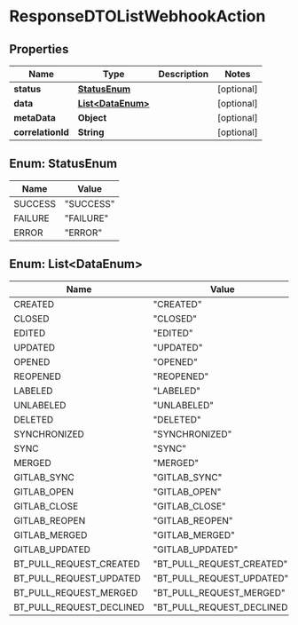# ResponseDTOListWebhookAction

## Properties
Name | Type | Description | Notes
------------ | ------------- | ------------- | -------------
**status** | [**StatusEnum**](#StatusEnum) |  |  [optional]
**data** | [**List&lt;DataEnum&gt;**](#List&lt;DataEnum&gt;) |  |  [optional]
**metaData** | **Object** |  |  [optional]
**correlationId** | **String** |  |  [optional]

<a name="StatusEnum"></a>
## Enum: StatusEnum
Name | Value
---- | -----
SUCCESS | &quot;SUCCESS&quot;
FAILURE | &quot;FAILURE&quot;
ERROR | &quot;ERROR&quot;

<a name="List<DataEnum>"></a>
## Enum: List&lt;DataEnum&gt;
Name | Value
---- | -----
CREATED | &quot;CREATED&quot;
CLOSED | &quot;CLOSED&quot;
EDITED | &quot;EDITED&quot;
UPDATED | &quot;UPDATED&quot;
OPENED | &quot;OPENED&quot;
REOPENED | &quot;REOPENED&quot;
LABELED | &quot;LABELED&quot;
UNLABELED | &quot;UNLABELED&quot;
DELETED | &quot;DELETED&quot;
SYNCHRONIZED | &quot;SYNCHRONIZED&quot;
SYNC | &quot;SYNC&quot;
MERGED | &quot;MERGED&quot;
GITLAB_SYNC | &quot;GITLAB_SYNC&quot;
GITLAB_OPEN | &quot;GITLAB_OPEN&quot;
GITLAB_CLOSE | &quot;GITLAB_CLOSE&quot;
GITLAB_REOPEN | &quot;GITLAB_REOPEN&quot;
GITLAB_MERGED | &quot;GITLAB_MERGED&quot;
GITLAB_UPDATED | &quot;GITLAB_UPDATED&quot;
BT_PULL_REQUEST_CREATED | &quot;BT_PULL_REQUEST_CREATED&quot;
BT_PULL_REQUEST_UPDATED | &quot;BT_PULL_REQUEST_UPDATED&quot;
BT_PULL_REQUEST_MERGED | &quot;BT_PULL_REQUEST_MERGED&quot;
BT_PULL_REQUEST_DECLINED | &quot;BT_PULL_REQUEST_DECLINED&quot;
